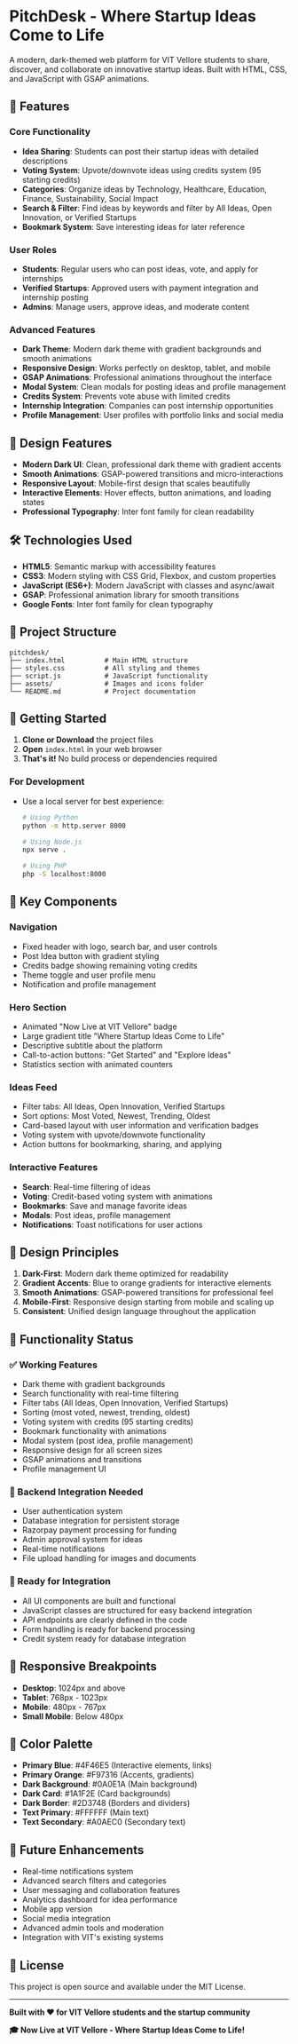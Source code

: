 # PitchDesk - Where Startup Ideas Come to Life

A modern, dark-themed web platform for VIT Vellore students to share, discover, and collaborate on innovative startup ideas. Built with HTML, CSS, and JavaScript with GSAP animations.

## 🚀 Features

### Core Functionality
- **Idea Sharing**: Students can post their startup ideas with detailed descriptions
- **Voting System**: Upvote/downvote ideas using credits system (95 starting credits)
- **Categories**: Organize ideas by Technology, Healthcare, Education, Finance, Sustainability, Social Impact
- **Search & Filter**: Find ideas by keywords and filter by All Ideas, Open Innovation, or Verified Startups
- **Bookmark System**: Save interesting ideas for later reference

### User Roles
- **Students**: Regular users who can post ideas, vote, and apply for internships
- **Verified Startups**: Approved users with payment integration and internship posting
- **Admins**: Manage users, approve ideas, and moderate content

### Advanced Features
- **Dark Theme**: Modern dark theme with gradient backgrounds and smooth animations
- **Responsive Design**: Works perfectly on desktop, tablet, and mobile
- **GSAP Animations**: Professional animations throughout the interface
- **Modal System**: Clean modals for posting ideas and profile management
- **Credits System**: Prevents vote abuse with limited credits
- **Internship Integration**: Companies can post internship opportunities
- **Profile Management**: User profiles with portfolio links and social media

## 🎨 Design Features

- **Modern Dark UI**: Clean, professional dark theme with gradient accents
- **Smooth Animations**: GSAP-powered transitions and micro-interactions
- **Responsive Layout**: Mobile-first design that scales beautifully
- **Interactive Elements**: Hover effects, button animations, and loading states
- **Professional Typography**: Inter font family for clean readability

## 🛠️ Technologies Used

- **HTML5**: Semantic markup with accessibility features
- **CSS3**: Modern styling with CSS Grid, Flexbox, and custom properties
- **JavaScript (ES6+)**: Modern JavaScript with classes and async/await
- **GSAP**: Professional animation library for smooth transitions
- **Google Fonts**: Inter font family for clean typography

## 📁 Project Structure

```
pitchdesk/
├── index.html          # Main HTML structure
├── styles.css          # All styling and themes
├── script.js           # JavaScript functionality
├── assets/             # Images and icons folder
└── README.md           # Project documentation
```

## 🚀 Getting Started

1. **Clone or Download** the project files
2. **Open** `index.html` in your web browser
3. **That's it!** No build process or dependencies required

### For Development
- Use a local server for best experience:
  ```bash
  # Using Python
  python -m http.server 8000

  # Using Node.js
  npx serve .

  # Using PHP
  php -S localhost:8000
  ```

## 🎯 Key Components

### Navigation
- Fixed header with logo, search bar, and user controls
- Post Idea button with gradient styling
- Credits badge showing remaining voting credits
- Theme toggle and user profile menu
- Notification and profile management

### Hero Section
- Animated "Now Live at VIT Vellore" badge
- Large gradient title "Where Startup Ideas Come to Life"
- Descriptive subtitle about the platform
- Call-to-action buttons: "Get Started" and "Explore Ideas"
- Statistics section with animated counters

### Ideas Feed
- Filter tabs: All Ideas, Open Innovation, Verified Startups
- Sort options: Most Voted, Newest, Trending, Oldest
- Card-based layout with user information and verification badges
- Voting system with upvote/downvote functionality
- Action buttons for bookmarking, sharing, and applying

### Interactive Features
- **Search**: Real-time filtering of ideas
- **Voting**: Credit-based voting system with animations
- **Bookmarks**: Save and manage favorite ideas
- **Modals**: Post ideas, profile management
- **Notifications**: Toast notifications for user actions

## 🎨 Design Principles

1. **Dark-First**: Modern dark theme optimized for readability
2. **Gradient Accents**: Blue to orange gradients for interactive elements
3. **Smooth Animations**: GSAP-powered transitions for professional feel
4. **Mobile-First**: Responsive design starting from mobile and scaling up
5. **Consistent**: Unified design language throughout the application

## 🔧 Functionality Status

### ✅ Working Features
- Dark theme with gradient backgrounds
- Search functionality with real-time filtering
- Filter tabs (All Ideas, Open Innovation, Verified Startups)
- Sorting (most voted, newest, trending, oldest)
- Voting system with credits (95 starting credits)
- Bookmark functionality with animations
- Modal system (post idea, profile management)
- Responsive design for all screen sizes
- GSAP animations and transitions
- Profile management UI

### 🚧 Backend Integration Needed
- User authentication system
- Database integration for persistent storage
- Razorpay payment processing for funding
- Admin approval system for ideas
- Real-time notifications
- File upload handling for images and documents

### 🎯 Ready for Integration
- All UI components are built and functional
- JavaScript classes are structured for easy backend integration
- API endpoints are clearly defined in the code
- Form handling is ready for backend processing
- Credit system ready for database integration

## 📱 Responsive Breakpoints

- **Desktop**: 1024px and above
- **Tablet**: 768px - 1023px
- **Mobile**: 480px - 767px
- **Small Mobile**: Below 480px

## 🎨 Color Palette

- **Primary Blue**: #4F46E5 (Interactive elements, links)
- **Primary Orange**: #F97316 (Accents, gradients)
- **Dark Background**: #0A0E1A (Main background)
- **Dark Card**: #1A1F2E (Card backgrounds)
- **Dark Border**: #2D3748 (Borders and dividers)
- **Text Primary**: #FFFFFF (Main text)
- **Text Secondary**: #A0AEC0 (Secondary text)

## 🚀 Future Enhancements

- Real-time notifications system
- Advanced search filters and categories
- User messaging and collaboration features
- Analytics dashboard for idea performance
- Mobile app version
- Social media integration
- Advanced admin tools and moderation
- Integration with VIT's existing systems

## 📄 License

This project is open source and available under the MIT License.

---

**Built with ❤️ for VIT Vellore students and the startup community**

**🎓 Now Live at VIT Vellore - Where Startup Ideas Come to Life!**
